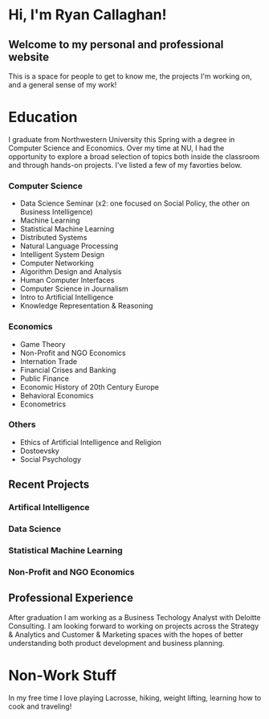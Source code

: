 # Hi, I'm Ryan Callaghan!

## Welcome to my personal and professional website

This is a space for people to get to know me, the projects I'm working on, and a general sense of my work!

# Education

I graduate from Northwestern University this Spring with a degree in Computer Science and Economics. Over my time at NU, I had the opportunity to explore a broad selection of topics both inside the classroom and through hands-on projects. I've listed a few of my favorties below.

### Computer Science
- Data Science Seminar (x2: one focused on Social Policy, the other on Business Intelligence)
- Machine Learning
- Statistical Machine Learning
- Distributed Systems
- Natural Language Processing
- Intelligent System Design
- Computer Networking
- Algorithm Design and Analysis
- Human Computer Interfaces
- Computer Science in Journalism
- Intro to Artificial Intelligence
- Knowledge Representation & Reasoning

### Economics
- Game Theory
- Non-Profit and NGO Economics
- Internation Trade
- Financial Crises and Banking
- Public Finance
- Economic History of 20th Century Europe 
- Behavioral Economics
- Econometrics

### Others
- Ethics of Artificial Intelligence and Religion
- Dostoevsky
- Social Psychology

## Recent Projects 

### Artifical Intelligence 

### Data Science

### Statistical Machine Learning

### Non-Profit and NGO Economics

## Professional Experience

After graduation I am working as a Business Techology Analyst with Deloitte Consulting. I am looking forward to working on projects across the Strategy & Analytics and Customer & Marketing spaces with the hopes of better understanding both product development and business planning.

# Non-Work Stuff

In my free time I love playing Lacrosse, hiking, weight lifting, learning how to cook and traveling!
